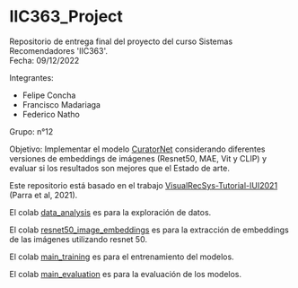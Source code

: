 # IIC363_Project

Repositorio de entrega final del proyecto del curso Sistemas Recomendadores 'IIC363'.                                                                
Fecha:  09/12/2022



Integrantes:
  - Felipe Concha
  - Francisco Madariaga
  - Federico Natho
 
Grupo: n°12
  
Objetivo: Implementar el modelo [CuratorNet](https://github.com/ialab-puc/CuratorNet) considerando diferentes versiones de embeddings de imágenes (Resnet50, MAE, Vit y CLIP) y evaluar si  los resultados son mejores que el Estado de arte.

Este repositorio está basado en el trabajo [VisualRecSys-Tutorial-IUI2021](https://github.com/ialab-puc/VisualRecSys-Tutorial-IUI2021) (Parra et al, 2021).

El colab [data_analysis](https://github.com/fnatho/IIC363_Project/blob/main/data_analysis.ipynb) es para la exploración de datos.

El colab [resnet50_image_embeddings](https://github.com/fnatho/IIC363_Project/blob/main/Resnet50_image_embeddings.ipynb) es para la extracción de embeddings de las imágenes utilizando resnet 50.

El colab [main_training](https://github.com/fnatho/IIC363_Project/blob/main/main_training.ipynb) es para el entrenamiento del modelos.

El colab [main_evaluation](https://github.com/fnatho/IIC363_Project/blob/main/main_training.ipynb) es para la evaluación de los modelos.


